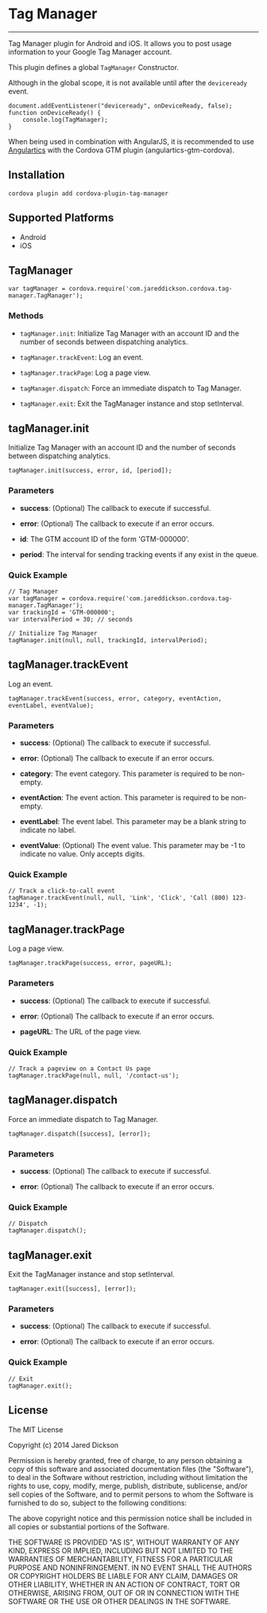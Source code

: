 # Tag Manager

---

Tag Manager plugin for Android and iOS. It allows you to post usage information to your Google Tag Manager account.

This plugin defines a global `TagManager` Constructor.

Although in the global scope, it is not available until after the `deviceready` event.

    document.addEventListener("deviceready", onDeviceReady, false);
    function onDeviceReady() {
        console.log(TagManager);
    }

When being used in combination with AngularJS, it is recommended to use [Angulartics](https://luisfarzati.github.io/angulartics/) with the Cordova GTM plugin (angulartics-gtm-cordova).

## Installation

    cordova plugin add cordova-plugin-tag-manager

## Supported Platforms

- Android
- iOS

## TagManager

    var tagManager = cordova.require('com.jareddickson.cordova.tag-manager.TagManager');

### Methods

- `tagManager.init`: Initialize Tag Manager with an account ID and the number of seconds between dispatching analytics.

- `tagManager.trackEvent`: Log an event.

- `tagManager.trackPage`: Log a page view.

- `tagManager.dispatch`: Force an immediate dispatch to Tag Manager.

- `tagManager.exit`: Exit the TagManager instance and stop setInterval.


## tagManager.init

Initialize Tag Manager with an account ID and the number of seconds between dispatching analytics.

    tagManager.init(success, error, id, [period]);

### Parameters

- __success__: (Optional) The callback to execute if successful.

- __error__: (Optional) The callback to execute if an error occurs.

- __id__: The GTM account ID of the form 'GTM-000000'.

- __period__: The interval for sending tracking events if any exist in the queue.

### Quick Example

    // Tag Manager
    var tagManager = cordova.require('com.jareddickson.cordova.tag-manager.TagManager');
    var trackingId = 'GTM-000000';
    var intervalPeriod = 30; // seconds

    // Initialize Tag Manager
    tagManager.init(null, null, trackingId, intervalPeriod);

## tagManager.trackEvent

Log an event.

    tagManager.trackEvent(success, error, category, eventAction, eventLabel, eventValue);

### Parameters

- __success__: (Optional) The callback to execute if successful.

- __error__: (Optional) The callback to execute if an error occurs.

- __category__: The event category. This parameter is required to be non-empty.

- __eventAction__: The event action. This parameter is required to be non-empty.

- __eventLabel__: The event label. This parameter may be a blank string to indicate no label.

- __eventValue__: (Optional) The event value. This parameter may be -1 to indicate no value. Only accepts digits.

### Quick Example

    // Track a click-to-call event
    tagManager.trackEvent(null, null, 'Link', 'Click', 'Call (800) 123-1234', -1);

## tagManager.trackPage

Log a page view.

    tagManager.trackPage(success, error, pageURL);

### Parameters

- __success__: (Optional) The callback to execute if successful.

- __error__: (Optional) The callback to execute if an error occurs.

- __pageURL__: The URL of the page view.

### Quick Example

    // Track a pageview on a Contact Us page
    tagManager.trackPage(null, null, '/contact-us');

## tagManager.dispatch

Force an immediate dispatch to Tag Manager.

    tagManager.dispatch([success], [error]);

### Parameters

- __success__: (Optional) The callback to execute if successful.

- __error__: (Optional) The callback to execute if an error occurs.

### Quick Example

    // Dispatch
    tagManager.dispatch();

## tagManager.exit

Exit the TagManager instance and stop setInterval.

    tagManager.exit([success], [error]);

### Parameters

- __success__: (Optional) The callback to execute if successful.

- __error__: (Optional) The callback to execute if an error occurs.

### Quick Example

    // Exit
    tagManager.exit();


## License ##

The MIT License

Copyright (c) 2014 Jared Dickson

Permission is hereby granted, free of charge, to any person obtaining a copy
of this software and associated documentation files (the "Software"), to deal
in the Software without restriction, including without limitation the rights
to use, copy, modify, merge, publish, distribute, sublicense, and/or sell
copies of the Software, and to permit persons to whom the Software is
furnished to do so, subject to the following conditions:

The above copyright notice and this permission notice shall be included in
all copies or substantial portions of the Software.

THE SOFTWARE IS PROVIDED "AS IS", WITHOUT WARRANTY OF ANY KIND, EXPRESS OR
IMPLIED, INCLUDING BUT NOT LIMITED TO THE WARRANTIES OF MERCHANTABILITY,
FITNESS FOR A PARTICULAR PURPOSE AND NONINFRINGEMENT. IN NO EVENT SHALL THE
AUTHORS OR COPYRIGHT HOLDERS BE LIABLE FOR ANY CLAIM, DAMAGES OR OTHER
LIABILITY, WHETHER IN AN ACTION OF CONTRACT, TORT OR OTHERWISE, ARISING FROM,
OUT OF OR IN CONNECTION WITH THE SOFTWARE OR THE USE OR OTHER DEALINGS IN
THE SOFTWARE.
